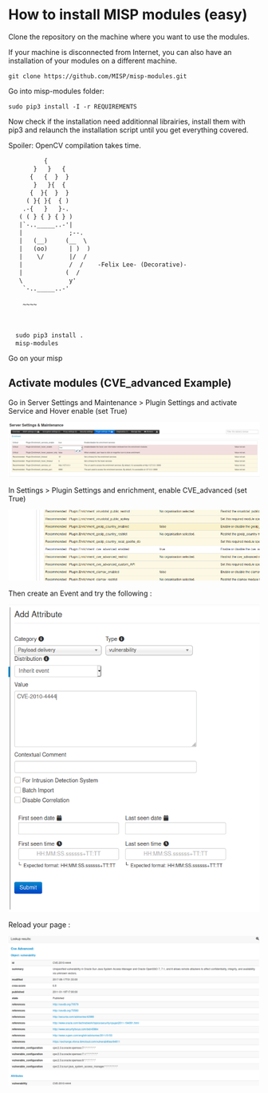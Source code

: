 # How to install MISP modules (easy)

Clone the repository on the machine where you want to use the modules.

If your machine is disconnected from Internet, you can also have an installation of your modules on a different machine.

~~~~
git clone https://github.com/MISP/misp-modules.git
~~~~
Go into misp-modules folder:
~~~~
sudo pip3 install -I -r REQUIREMENTS
~~~~
Now check if the installation need additionnal librairies, install them with pip3 and relaunch the installation script until you get everything covered.

Spoiler: OpenCV compilation takes time.

~~~~
          {
       }   }   {
      {   {  }  }
       }   }{  {
      {  }{  }  }
     ( }{ }{  { )
    .-{   }   }-.
   ( ( } { } { } )
   |`-.._____..-'|
   |             ;--.
   |   (__)     (__  \
   |   (oo)      | )  )
   |    \/       |/  /
   |             /  /    -Felix Lee- (Decorative)-
   |            (  /
   \             y'
    `-.._____..-'
    
    ~~~~
    
  
  ~~~~
  
  ~~~~ 
    sudo pip3 install .
    misp-modules
  ~~~~
  Go on your misp
    
 ##  Activate modules (CVE_advanced Example)
  
 Go in Server Settings and Maintenance > Plugin Settings and activate Service and Hover enable (set True)
 
 ![screenshot1](https://github.com/C00kie-/squirrel.lu/raw/master/pictures/Screenshot%20from%202020-11-05%2017-23-15.png)
 
 In Settings > Plugin Settings and enrichment, enable CVE_advanced (set True)
 
 ![screenshot2](https://github.com/C00kie-/squirrel.lu/raw/master/pictures/Screenshot%20from%202020-11-05%2017-25-37.png)
 
 
 Then create an Event and try the following :
 
 ![screenshot3](https://github.com/C00kie-/squirrel.lu/raw/master/pictures/Screenshot%20from%202020-11-05%2017-27-07.png)
 
 Reload your page :
 
 ![screenshot4](https://github.com/C00kie-/squirrel.lu/raw/master/pictures/Screenshot%20from%202020-11-05%2017-27-48.png)
 
 
 
 
